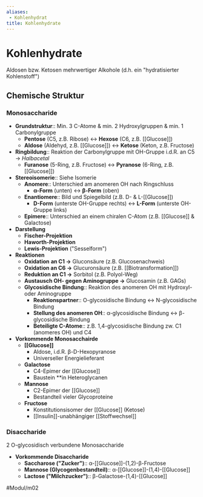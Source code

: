 ```yaml
---
aliases:
 - Kohlenhydrat
title: Kohlenhydrate
---
```


# Kohlenhydrate

Aldosen bzw. Ketosen mehrwertiger Alkohole (d.h. ein "hydratisierter Kohlenstoff")

## Chemische Struktur

### Monosaccharide

- **Grundstruktur**:: Min. 3 C-Atome & min. 2 Hydroxylgruppen & min. 1 Carbonylgruppe
    - **Pentose** (C5, z.B. Ribose) ↔ **Hexose** (C6, z.B. [[Glucose]])
    - **Aldose** (Aldehyd, z.B. [[Glucose]]) ↔ **Ketose** (Keton, z.B. Fructose)
- **Ringbildung**:: Reaktion der Carbonylgruppe mit OH-Gruppe i.d.R. an C5 → *Halbacetal*
    - **Furanose** (5-Ring, z.B. Fructose) ↔ **Pyranose** (6-Ring, z.B. [[Glucose]])
- **Stereoisomerie**:: Siehe Isomerie
    - **Anomere**:: Unterschied am anomeren OH nach Ringschluss
        - **α-Form** (unten) ↔ **β-Form** (oben)
    - **Enantiomere**:: Bild und Spiegelbild (z.B. D- & L-[[Glucose]])
        - **D-Form** (unterste OH-Gruppe rechts) ↔ **L-Form** (unterste OH-Gruppe links)
    - **Epimere**:: Unterschied an einem chiralen C-Atom (z.B. [[Glucose]] & Galactose)
- **Darstellung**
    - **Fischer-Projektion**
    - **Haworth-Projektion**
    - **Lewis-Projektion** ("Sesselform")
- **Reaktionen**
    - **Oxidation** **an C1 →** Gluconsäure (z.B. Glucosenachweis)
    - **Oxidation an C6 →** Glucuronsäure (z.B. [[Biotransformation]])
    - **Reduktion an C1 →** Sorbitol (z.B. Polyol-Weg)
    - **Austausch OH- gegen Aminogruppe →** Glucosamin (z.B. GAGs)
    - **Glycosidische Bindung**:: Reaktion des anomeren OH mit Hydroxyl- oder Aminogruppe
        - **Reaktionspartner**:: O-glycosidische Bindung ↔ N-glycosidische Bindung
        - **Stellung des anomeren OH**:: α-glycosidische Bindung ↔ β-glycosidische Bindung
        - **Beteiligte C-Atome**:: z.B. 1,4-glycosidische Bindung zw. C1 (anomeres OH) und C4
- **Vorkommende Monosacchairde**
    - **[[Glucose]]**
        - Aldose, i.d.R. β-D-Hexopyranose
        - Universeller Energielieferant
    - **Galactose**
        - C4-Epimer der [[Glucose]]
        - Baustein **in Heteroglycanen
    - **Mannose**
        - C2-Epimer der [[Glucose]]
        - Bestandteil vieler Glycoproteine
    - **Fructose**
        - Konstitutionsisomer der [[Glucose]] (Ketose)
        - [[Insulin]]-unabhängiger [[Stoffwechsel]]

### Disaccharide

2 O-glycosidisch verbundene Monosaccharide

- **Vorkommende Disaccharide**
    - **Saccharose ("Zucker")**:: α-[[Glucose]]-(1,2)-β-Fructose
    - **Mannose (Glycogenbestandteil)**:: α-[[Glucose]]-(1,4)-[[Glucose]]
    - **Lactose ("Milchzucker")**:: β-Galactose-(1,4)-[[Glucose]]

#Modul/m02